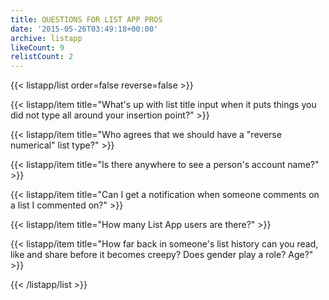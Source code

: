 ```yaml
---
title: QUESTIONS FOR LIST APP PROS
date: '2015-05-26T03:49:18+00:00'
archive: listapp
likeCount: 9
relistCount: 2
---
```


<!--more-->

{{< listapp/list order=false reverse=false >}}

   {{< listapp/item title="What's up with list title input when it puts things you did not type all around your insertion point?" >}}

   {{< listapp/item title="Who agrees that we should have a \"reverse numerical\" list type?" >}}

   {{< listapp/item title="Is there anywhere to see a person's account name?" >}}

   {{< listapp/item title="Can I get a notification when someone comments on a list I commented on?" >}}

   {{< listapp/item title="How many List App users are there?" >}}

   {{< listapp/item title="How far back in someone's list history can you read, like and share before it becomes creepy? Does gender play a role? Age?" >}}

{{< /listapp/list >}}
